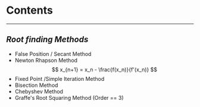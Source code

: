 # Contents
------------------------------------------------
## *Root finding Methods*

* False Position / Secant Method
* Newton Rhapson Method   
$$ x_{n+1} = x_n - \frac{f(x_n)}{f'(x_n)} $$ 
* Fixed Point /Simple Iteration Method
* Bisection Method
* Chebyshev Method
* Graffe's Root Squaring Method (Order == 3)

